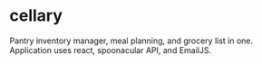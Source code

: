 # cellary
Pantry inventory manager, meal planning, and grocery list in one. Application uses react, spoonacular API, and EmailJS.
